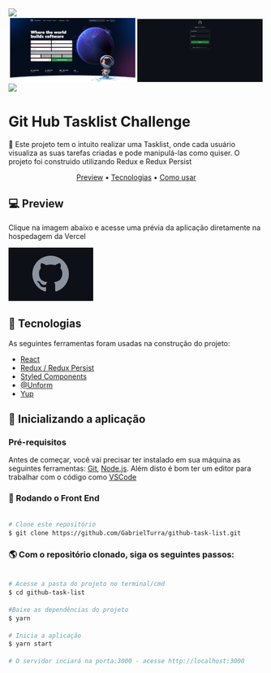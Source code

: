 <img src="./.github/screen_1.gif">
<div align="center">
  <img width="49%" height="auto" src="./.github/screen_2.jpg">
  <img width="49%" height="auto" src="./.github/screen_3.jpg">
</div>
<img src="./.github/screen_4.gif">

<h1 id="about">Git Hub Tasklist Challenge</h1>

<p>📌 Este projeto tem o intuito realizar uma Tasklist, onde cada usuário visualiza as suas tarefas criadas e pode manipulá-las como quiser. O projeto foi construido utilizando Redux e Redux Persist<p>

<p align="center">
 <a href="#preview">Preview</a> •
 <a href="#technologies">Tecnologias</a> •
 <a href="#installation">Como usar</a>
</p>

<h2 align="left" id="preview">💻 Preview </h2>

<p>Clique na imagem abaixo e acesse uma prévia da aplicação diretamente na hospedagem da Vercel</p>
<a target="_blank" href="https://github-task-list.vercel.app"><img src="./.github/logo_github.jpg" /></a>

<h2 align="left" id="technologies">📐 Tecnologias </h2>

As seguintes ferramentas foram usadas na construção do projeto:

- [React](https://pt-br.reactjs.org)
- [Redux / Redux Persist](https://redux.js.org)
- [Styled Components](https://styled-components.com)
- [@Unform](https://github.com/unform/unform)
- [Yup](https://github.com/jquense/yup)

<h2 align="left" id="installation">🚀 Inicializando a aplicação</h2>

### Pré-requisitos

Antes de começar, você vai precisar ter instalado em sua máquina as seguintes ferramentas:
[Git](https://git-scm.com), [Node.js](https://nodejs.org/en/).
Além disto é bom ter um editor para trabalhar com o código como [VSCode](https://code.visualstudio.com/)

### 🎲 Rodando o Front End

```bash

# Clone este repositório
$ git clone https://github.com/GabrielTurra/github-task-list.git

```
### 🌎 Com o repositório clonado, siga os seguintes passos:

```bash

# Acesse a pasta do projeto no terminal/cmd
$ cd github-task-list

#Baixe as dependências do projeto
$ yarn

# Inicia a aplicação 
$ yarn start

# O servidor inciará na porta:3000 - acesse http://localhost:3000

```
